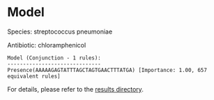 
# Model

Species: streptococcus pneumoniae

Antibiotic: chloramphenicol

```
Model (Conjunction - 1 rules):
------------------------------
Presence(AAAAAGAGTATTTAGCTAGTGAACTTTATGA) [Importance: 1.00, 657 equivalent rules]

```

For details, please refer to the [results directory](../../../../../results/scm_b/streptococcus%20pneumoniae/chloramphenicol/repeat_6/).

